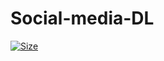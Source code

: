 # Social-media-DL

<a href="https://github.com/Hydra-sjz/Need-Spotify-Music/"><img title="Size" src="https://img.shields.io/github/repo-size/Hydra-sjz/Need-Spotify-Music?style=flat-square&color=darkred"></a>
